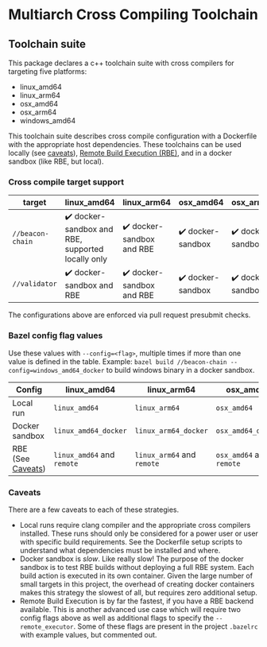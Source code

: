 # Multiarch Cross Compiling Toolchain

## Toolchain suite

This package declares a c++ toolchain suite with cross compilers for targeting five platforms:
* linux_amd64
* linux_arm64
* osx_amd64
* osx_arm64
* windows_amd64

This toolchain suite describes cross compile configuration with a Dockerfile with the appropriate host dependencies. These toolchains can be used locally (see [caveats](#caveats)), [Remote Build Execution (RBE)](https://docs.bazel.build/versions/master/remote-execution.html), and in a docker sandbox (like RBE, but local).


### Cross compile target support

| target           | linux_amd64 | linux_arm64 | osx_amd64 | osx_arm64 | windows_amd64                     |
|------------------|-------------------|------------------|-----------------|-----------------|-----------------------------------|
| `//beacon-chain` | :heavy_check_mark:  docker-sandbox and RBE, supported locally only | :heavy_check_mark:  docker-sandbox and RBE | :heavy_check_mark:  docker-sandbox | :heavy_check_mark:  docker-sandbox | :heavy_check_mark:  docker-sandbox |
| `//validator`    | :heavy_check_mark:  docker-sandbox and RBE | :heavy_check_mark: docker-sandbox and RBE | :heavy_check_mark:  docker-sandbox | :heavy_check_mark:  docker-sandbox | :heavy_check_mark:                 |

The configurations above are enforced via pull request presubmit checks.

### Bazel config flag values

Use these values with `--config=<flag>`, multiple times if more than one value is defined in the table. Example: `bazel build //beacon-chain --config=windows_amd64_docker` to build windows binary in a docker sandbox.

| Config                        | linux_amd64 | linux_arm64 | osx_amd64                 | osx_arm64                 | windows_amd64                |
|-------------------------------|-------------------|------------------|---------------------------|---------------------------|------------------------------|
| Local run                     | `linux_amd64` | `linux_arm64` | `osx_amd64`               | `osx_arm64`               | `windows_amd64`              | 
| Docker sandbox                | `linux_amd64_docker` | `linux_arm64_docker` | `osx_amd64_docker`        | `osx_arm64_docker`        | `windows_amd64_docker `      |
| RBE (See [Caveats](#caveats)) | `linux_amd64` and `remote` | `linux_arm64`  and `remote` | `osx_amd64`  and `remote` | `osx_arm64`  and `remote` | `windows_amd64`  and `remote` |

### Caveats

There are a few caveats to each of these strategies.

- Local runs require clang compiler and the appropriate cross compilers installed. These runs should only be considered for a power user or user with specific build requirements. See the Dockerfile setup scripts to understand what dependencies must be installed and where.
- Docker sandbox is *slow*. Like really slow! The purpose of the docker sandbox is to test RBE builds without deploying a full RBE system. Each build action is executed in its own container. Given the large number of small targets in this project, the overhead of creating docker containers makes this strategy the slowest of all, but requires zero additional setup.
- Remote Build Execution is by far the fastest, if you have a RBE backend available. This is another advanced use case which will require two config flags above as well as additional flags to specify the `--remote_executor`. Some of these flags are present in the project `.bazelrc` with example values, but commented out.
